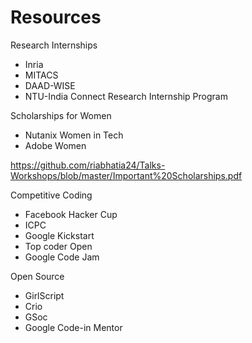 # Resources

Research Internships

- Inria 
- MITACS
- DAAD-WISE
- NTU-India Connect Research Internship Program

Scholarships for Women
- Nutanix Women in Tech
- Adobe Women


https://github.com/riabhatia24/Talks-Workshops/blob/master/Important%20Scholarships.pdf

Competitive Coding 
- Facebook Hacker Cup
- ICPC
- Google Kickstart
- Top coder Open
- Google Code Jam

Open Source
- GirlScript
- Crio
- GSoc
- Google Code-in Mentor
